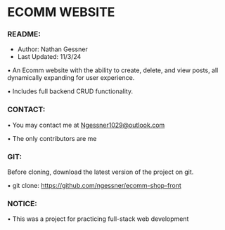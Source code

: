 # **ECOMM WEBSITE**

### README:
- Author: Nathan Gessner
- Last Updated: 11/3/24

• An Ecomm website with the ability to create, delete, and view posts, all dynamically
expanding for user experience.

• Includes full backend CRUD functionality. 

### CONTACT:

• You may contact me at Ngessner1029@outlook.com 

• The only contributors are me


### GIT: 

Before cloning, download the latest version of the project on git. 

• git clone: https://github.com/ngessner/ecomm-shop-front


### NOTICE: 

• This was a project for practicing full-stack web development
